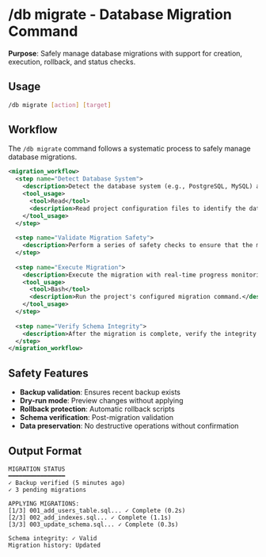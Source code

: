 # /db migrate - Database Migration Command

**Purpose**: Safely manage database migrations with support for creation, execution, rollback, and status checks.

## Usage
```bash
/db migrate [action] [target]
```

## Workflow

The `/db migrate` command follows a systematic process to safely manage database migrations.

```xml
<migration_workflow>
  <step name="Detect Database System">
    <description>Detect the database system (e.g., PostgreSQL, MySQL) and migration framework (e.g., Django, Rails, Alembic) in use.</description>
    <tool_usage>
      <tool>Read</tool>
      <description>Read project configuration files to identify the database system and migration framework.</description>
    </tool_usage>
  </step>
  
  <step name="Validate Migration Safety">
    <description>Perform a series of safety checks to ensure that the migration can be applied without data loss. This includes verifying backups, checking schema compatibility, and ensuring data preservation.</description>
  </step>
  
  <step name="Execute Migration">
    <description>Execute the migration with real-time progress monitoring and error capture. If any issues occur, the command will automatically prepare for a rollback.</description>
    <tool_usage>
      <tool>Bash</tool>
      <description>Run the project's configured migration command.</description>
    </tool_usage>
  </step>
  
  <step name="Verify Schema Integrity">
    <description>After the migration is complete, verify the integrity of the database schema to ensure that the changes were applied correctly.</description>
  </step>
</migration_workflow>
```

## Safety Features
- **Backup validation**: Ensures recent backup exists
- **Dry-run mode**: Preview changes without applying
- **Rollback protection**: Automatic rollback scripts
- **Schema verification**: Post-migration validation
- **Data preservation**: No destructive operations without confirmation

## Output Format
```
MIGRATION STATUS
━━━━━━━━━━━━━━━━
✓ Backup verified (5 minutes ago)
✓ 3 pending migrations

APPLYING MIGRATIONS:
[1/3] 001_add_users_table.sql... ✓ Complete (0.2s)
[2/3] 002_add_indexes.sql... ✓ Complete (1.1s)  
[3/3] 003_update_schema.sql... ✓ Complete (0.3s)

Schema integrity: ✓ Valid
Migration history: Updated
```